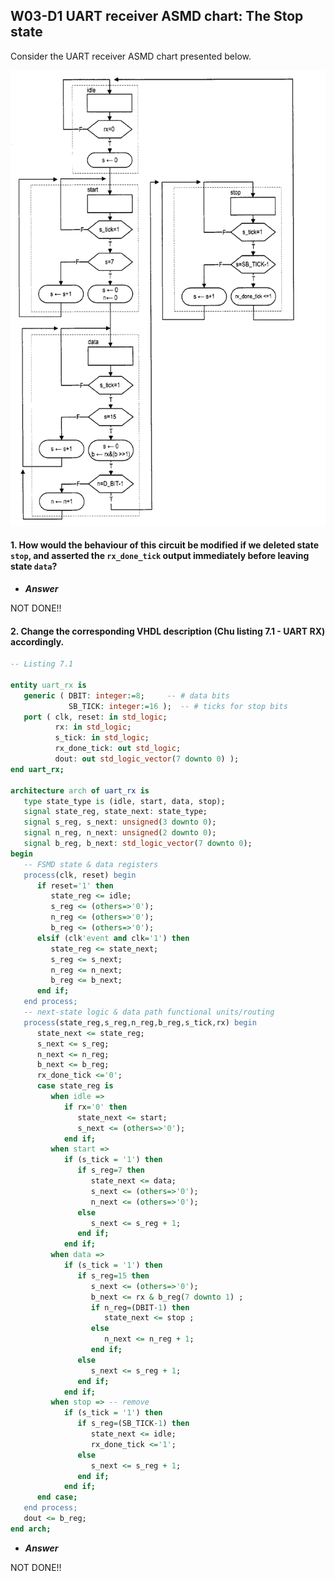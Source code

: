## W03-D1 UART receiver ASMD chart: The Stop state

Consider the UART receiver ASMD chart presented below. 

<img src="/Resources/images/w03d1.png" alt="drawing" width="550"/>

#### 1. How would the behaviour of this circuit be modified if we deleted state `stop`, and asserted the `rx_done_tick` output immediately before leaving state `data`?

- ***Answer***

NOT DONE!!

#### 2. Change the corresponding VHDL description (Chu listing 7.1 - UART RX) accordingly.

```vhdl
-- Listing 7.1

entity uart_rx is
   generic ( DBIT: integer:=8;     -- # data bits
             SB_TICK: integer:=16 );  -- # ticks for stop bits
   port ( clk, reset: in std_logic;
          rx: in std_logic;
          s_tick: in std_logic;
          rx_done_tick: out std_logic;
          dout: out std_logic_vector(7 downto 0) );
end uart_rx;

architecture arch of uart_rx is
   type state_type is (idle, start, data, stop);
   signal state_reg, state_next: state_type;
   signal s_reg, s_next: unsigned(3 downto 0);
   signal n_reg, n_next: unsigned(2 downto 0);
   signal b_reg, b_next: std_logic_vector(7 downto 0);
begin
   -- FSMD state & data registers
   process(clk, reset) begin
      if reset='1' then
         state_reg <= idle;
         s_reg <= (others=>'0');
         n_reg <= (others=>'0');
         b_reg <= (others=>'0');
      elsif (clk'event and clk='1') then
         state_reg <= state_next;
         s_reg <= s_next;
         n_reg <= n_next;
         b_reg <= b_next;
      end if;
   end process;
   -- next-state logic & data path functional units/routing
   process(state_reg,s_reg,n_reg,b_reg,s_tick,rx) begin
      state_next <= state_reg;
      s_next <= s_reg;
      n_next <= n_reg;
      b_next <= b_reg;
      rx_done_tick <='0';
      case state_reg is
         when idle =>
            if rx='0' then
               state_next <= start;
               s_next <= (others=>'0');
            end if;
         when start =>
            if (s_tick = '1') then
               if s_reg=7 then
                  state_next <= data;
                  s_next <= (others=>'0');
                  n_next <= (others=>'0');
               else
                  s_next <= s_reg + 1;
               end if;
            end if;
         when data =>
            if (s_tick = '1') then
               if s_reg=15 then
                  s_next <= (others=>'0');
                  b_next <= rx & b_reg(7 downto 1) ;
                  if n_reg=(DBIT-1) then
                     state_next <= stop ;
                  else
                     n_next <= n_reg + 1;
                  end if;
               else
                  s_next <= s_reg + 1;
               end if;
            end if;
         when stop => -- remove
            if (s_tick = '1') then
               if s_reg=(SB_TICK-1) then
                  state_next <= idle;
                  rx_done_tick <='1';
               else
                  s_next <= s_reg + 1;
               end if;
            end if;
      end case;
   end process;
   dout <= b_reg;
end arch;
```

- ***Answer***

NOT DONE!!
